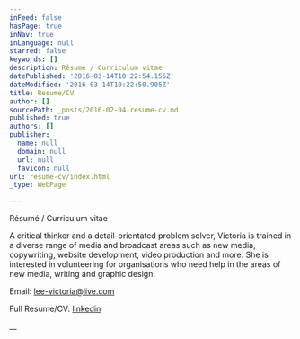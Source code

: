 ```yaml
---
inFeed: false
hasPage: true
inNav: true
inLanguage: null
starred: false
keywords: []
description: Résumé / Curriculum vitae
datePublished: '2016-03-14T10:22:54.156Z'
dateModified: '2016-03-14T10:22:50.905Z'
title: Resume/CV
author: []
sourcePath: _posts/2016-02-04-resume-cv.md
published: true
authors: []
publisher:
  name: null
  domain: null
  url: null
  favicon: null
url: resume-cv/index.html
_type: WebPage

---
```

Résumé / Curriculum vitae

A critical thinker and a detail-orientated problem solver, Victoria is trained in a diverse range of media and broadcast areas such as new media, copywriting, website development, video production and more. She is interested in volunteering for organisations who need help in the areas of new media, writing and graphic design.

Email: [lee-victoria@live.com][0]

Full Resume/CV: [linkedin][1]

__

[0]: mailto:lee-victoria@live.com
[1]: https://www.linkedin.com/in/victoriachanellee